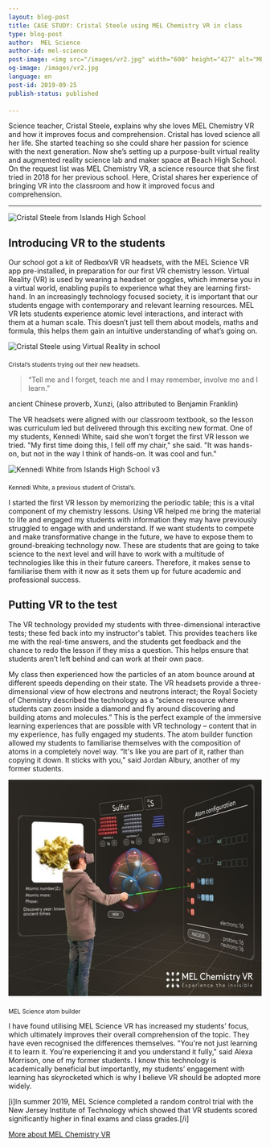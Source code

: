 ```yaml
---
layout: blog-post
title: CASE STUDY: Cristal Steele using MEL Chemistry VR in class
type: blog-post
author:  MEL Science
author-id: mel-science
post-image: <img src="/images/vr2.jpg" width="600" height="427" alt="MEL Chemistry VR Lessons">
og-image: /images/vr2.jpg
language: en
post-id: 2019-09-25
publish-status: published

---
```

Science teacher, Cristal Steele, explains why she loves MEL Chemistry VR and how it improves focus and comprehension.  Cristal has loved science all her life. She started teaching so she could share her passion for science with the next generation. Now she’s setting up a purpose-built virtual reality and augmented reality science lab and maker space at Beach High School. On the request list was MEL Chemistry VR, a science resource that she first tried in 2018 for her previous school. Here, Cristal shares her experience of bringing VR into the classroom and how it improved focus and comprehension.
<!-- more -->

---

<img src="/images/Cristal-Steele-from-Islands-High-School.jpg" width="600" height="450" alt="Cristal Steele from Islands High School">

<h2>Introducing VR to the students</h2>
 
Our school got a kit of RedboxVR VR headsets, with the MEL Science VR app pre-installed, in preparation for our first VR chemistry lesson. Virtual Reality (VR) is used by wearing a headset or goggles, which immerse you in a virtual world, enabling pupils to experience what they are learning first-hand. In an increasingly technology focused society, it is important that our students engage with contemporary and relevant learning resources. MEL VR lets students experience atomic level interactions, and interact with them at a human scale. This doesn’t just tell them about models, maths and formula, this helps them gain an intuitive understanding of what’s going on. 

<img src="/images/Cristal-Steele-using-VR-in-school-600.jpg" width="600" height="454" alt="Cristal Steele using Virtual Reality in school">

<sub>Cristal’s students trying out their new headsets.</sub>

<blockquote>“Tell me and I forget, teach me and I may remember, involve me and I learn.”</blockquote> ancient Chinese proverb, Xunzi, (also attributed to Benjamin Franklin)

The VR headsets were aligned with our classroom textbook, so the lesson was curriculum led but delivered through this exciting new format. One of my students, Kennedi White, said she won't forget the first VR lesson we tried. "My first time doing this, I fell off my chair," she said. "It was hands-on, but not in the way I think of hands-on. It was cool and fun." 

<img src="/images/Kennedi-White-from-Islands-High-School-v3.jpg" width="298" height="392" alt="Kennedi White from Islands High School v3">

<sub>Kennedi White, a previous student of Cristal’s.</sub>

I started the first VR lesson by memorizing the periodic table; this is a vital component of my chemistry lessons. Using VR helped me bring the material to life and engaged my students with information they may have previously struggled to engage with and understand. 
If we want students to compete and make transformative change in the future, we have to expose them to ground-breaking technology now. These are students that are going to take science to the next level and will have to work with a multitude of technologies like this in their future careers. Therefore, it makes sense to familiarise them with it now as it sets them up for future academic and professional success. 

<h2>Putting VR to the test</h2>

The VR technology provided my students with three-dimensional interactive tests; these fed back into my instructor's tablet. This provides teachers like me with the real-time answers, and the students get feedback and the chance to redo the lesson if they miss a question. This helps ensure that students aren’t left behind and can work at their own pace.

My class then experienced how the particles of an atom bounce around at different speeds depending on their state. The VR headsets provide a three-dimensional view of how electrons and neutrons interact; the Royal Society of Chemistry described the technology as a “science resource where students can zoom inside a diamond and fly around discovering and building atoms and molecules.” This is the perfect example of the immersive learning experiences that are possible with VR technology – content that in my experience, has fully engaged my students. 
The atom builder function allowed my students to familiarise themselves with the composition of atoms in a completely novel way. “It's like you are part of it, rather than copying it down. It sticks with you," said Jordan Albury, another of my former students. 

<img src="/images/melchemistryvr.jpg" width="600" height="429" alt="mel chemistry virtual reality">

<sub>MEL Science atom builder</sub>

I have found utilising MEL Science VR has increased my students’ focus, which ultimately improves their overall comprehension of the topic. They have even recognised the differences themselves. "You're not just learning it to learn it. You're experiencing it and you understand it fully," said Alexa Morrison, one of my former students. I know this technology is academically beneficial but importantly, my students’ engagement with learning has skyrocketed which is why I believe VR should be adopted more widely. 

[i]In summer 2019, MEL Science completed a random control trial with the New Jersey Institute of Technology which showed that VR students scored significantly higher in final exams and class grades.[/i]

<a class="btn btn-primary btn-lg active btn-overflow" href="https://melscience.com/vr">More about MEL Chemistry VR</a>
